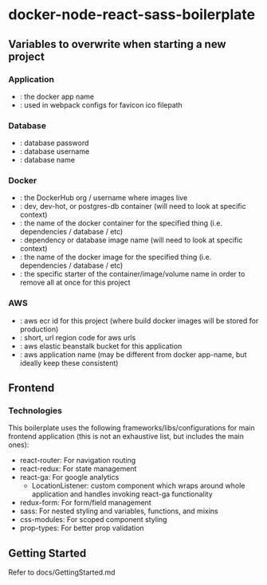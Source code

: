 # docker-node-react-sass-boilerplate

## Variables to overwrite when starting a new project

### Application
* <app-name>: the docker app name
* <favicon-url>: used in webpack configs for favicon ico filepath

### Database
* <db-password>: database password
* <db-username>: database username
* <db-name>: database name

### Docker
* <docker-org-name>: the DockerHub org / username where images live
* <container-name>: dev, dev-hot, or postgres-db container (will need to look at specific context)
* <specific-container-name>: the name of the docker container for the specified thing (i.e. dependencies / database / etc)
* <image-name>: dependency or database image name (will need to look at specific context)
* <specific-image-name>: the name of the docker image for the specified thing (i.e. dependencies / database / etc)
* <name-partial>: the specific starter of the container/image/volume name in order to remove all at once for this project

### AWS
* <aws-ecr>: aws ecr id for this project (where build docker images will be stored for production)
* <aws-region>: short, url region code for aws urls
* <eb-bucket>: aws elastic beanstalk bucket for this application
* <aws-app-name>: aws application name (may be different from docker app-name, but ideally keep these consistent)

## Frontend

### Technologies

This boilerplate uses the following frameworks/libs/configurations for main frontend application (this is not an exhaustive list, but includes the main ones):
* react-router: For navigation routing
* react-redux: For state management
* react-ga: For google analytics
  * LocationListener: custom component which wraps around whole application and handles invoking react-ga functionality
* redux-form: For form/field management
* sass: For nested styling and variables, functions, and mixins
* css-modules: For scoped component styling
* prop-types: For better prop validation

## Getting Started

Refer to docs/GettingStarted.md